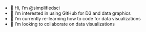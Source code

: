- 👋 Hi, I’m @simplifiedsci
- 👀 I’m interested in using GitHub for D3 and data graphics
- 🌱 I’m currently re-learning how to code for data visualizations
- 💞️ I’m looking to collaborate on data visualizations 

<!---
simplifiedsci/simplifiedsci is a ✨ special ✨ repository because its `README.md` (this file) appears on your GitHub profile.
You can click the Preview link to take a look at your changes.
--->

